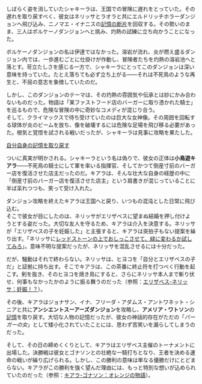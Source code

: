 <!-- title: タナキシャ・カリア -->
<!-- status: 生存 -->

しばらく姿を消していたシャキーラは、王国での冒険に遅れをとっていた。その遅れを取り戻すべく、彼女はネリッサとラオラと共にエルドリッチホラーダンジョンへ飛び込み、ニノマエ・イナニスの[記憶の断片](https://www.youtube.com/live/3cr3DLpyB60?feature=shared&t=2640)を回収する。その勢いのまま、三人はボルケーノダンジョンへと挑み、灼熱の試練に立ち向かうことになった。

ボルケーノダンジョンの名は伊達ではなかった。溶岩が流れ、炎が燃え盛るダンジョン内では、一歩進むごとに仕掛けが作動し、冒険者たちを灼熱の溶岩池へと落とす。苛立たしさを感じる一方で、シャキーラにとってこのダンジョンは深い意味を持っていた。たとえ落ちても必ず立ち上がる――それは不死鳥のような再生と、不屈の意志を象徴していたのだ。

しかし、このダンジョンのテーマは、その灼熱の雰囲気や伝承とは妙にかみ合わないものだった。物語は「某ファストフード店のバーガーに取り憑かれた騎士」を巡るもので、危険な冒険の中に奇妙なコメディが混じり合う。  
そして、クライマックスで待ち受けていたのは巨大な女神像。その周囲を回転する球体が炎のビームを放ち、像を破壊するには危険な足場を飛び移る必要があった。根気と覚悟を試される戦いだったが、シャキーラは見事に攻略を果たした。

[自分自身の記憶を取り戻す](#embed:https://www.youtube.com/live/3cr3DLpyB60?si=Kx0hG8yTKkUwMq1G&start=7508)

ついに真実が明かされる。シャキーラという名は偽りで、彼女の正体は**小鳥遊キアラ**――不死鳥の騎士にして軍を率いる指揮官、そしてかつて倒産寸前のバーガー店を復活させた店主だったのだ。キアラは、そんな壮大な自身の経歴の中に「倒産寸前のバーガー店を復活させた店主」という肩書きが混じっていることに半ば呆れつつも、笑って受け入れた。

ダンジョン攻略を終えたキアラは王国へと戻り、いつもの混沌とした日常に飛び込む。  
そこで彼女が目にしたのは、ネリッサがエリザベスに望まぬ結婚を押し付けようとする姿だった。大切な友人を守るため、キアラは介入を決意する。ネリッサが「エリザベスの子を妊娠した」と主張すると、キアラは突拍子もない提案を繰り出す。「ネリッサに[レッドストーンの上でおしっこさせて、緑に変わるか試してみろ](https://www.youtube.com/live/3cr3DLpyB60?feature=shared&t=13378)」。意味不明な提案だったが、ネリッサを混乱させるには十分だった。

だが、騒動はそれで終わらない。ネリッサは、ヒヨコを「自分とエリザベスの子だ」と証拠に持ち出す。そこでキアラは、この茶番に終止符を打つべく行動を起こす。剣を抜き、そのヒヨコを焼き鳥にすると、さらにネリッサ本人まで斬り伏せ、何事もなかったかのように振る舞うのだった（参照：[エリザベス-ネリッサ：妊娠！？](#edge:liz-nerissa)）。

その後、キアラはジョナサン、イナ、フリーダ・アダムス・アントワネット・シニアと共に**アンシエントスーアーズダンジョン**を攻略し、**アメリア・ワトソン**の[記憶](https://www.youtube.com/live/3cr3DLpyB60?feature=shared&t=10767)を取り戻す。大切な人物の記憶だったが、彼女の神話的存在がただの「_バーガーの女_」として矮小化されていたことには、思わず苦笑いを漏らしてしまうのだった。

そして、その日の締めくくりとして、キアラはエリザベス主催のトーナメントに出場した。決勝戦は彼女とゴナソンとの壮絶な一騎打ちとなり、王者を決める運命の戦いが繰り広げられる。しかし、この勝利の意味は単なる優勝だけにとどまらない。キアラがこの勝利を強く望んだ理由には、もっと特別な想いが込められていたのだった（参照：[キアラ-ゴナソン：オレンジの物語](#edge:kiara-gigi)）。